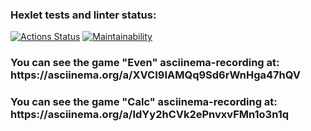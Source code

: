 ### Hexlet tests and linter status:
[![Actions Status](https://github.com/VictorGotsenko/java-project-61/actions/workflows/hexlet-check.yml/badge.svg)](https://github.com/VictorGotsenko/java-project-61/actions)
[![Maintainability](https://api.codeclimate.com/v1/badges/500640fcfd01ee8642f5/maintainability)](https://codeclimate.com/github/VictorGotsenko/java-project-61/maintainability)

<h3 align="left">You can see the game "Even" asciinema-recording at: https://asciinema.org/a/XVCI9IAMQq9Sd6rWnHga47hQV</h3>
<h3 align="left">You can see the game "Calc" asciinema-recording at: https://asciinema.org/a/IdYy2hCVk2ePnvxvFMn1o3n1q</h3>
